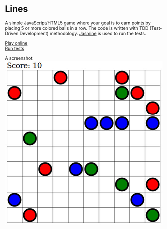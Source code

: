 # Lines

A simple JavaScript/HTML5 game where your goal is to earn points by placing 5 or more colored balls in a row. The code is written with TDD (Test-Driven Development) methodology. [Jasmine](http://jasmine.github.io/) is used to run the tests.

[Play online](http://newagebegins.github.com/lines/lines.html)  
[Run tests](http://newagebegins.github.com/lines/SpecRunner.html)

A screenshot:  
![Screenshot of the Lines game](screenshot.jpg)
